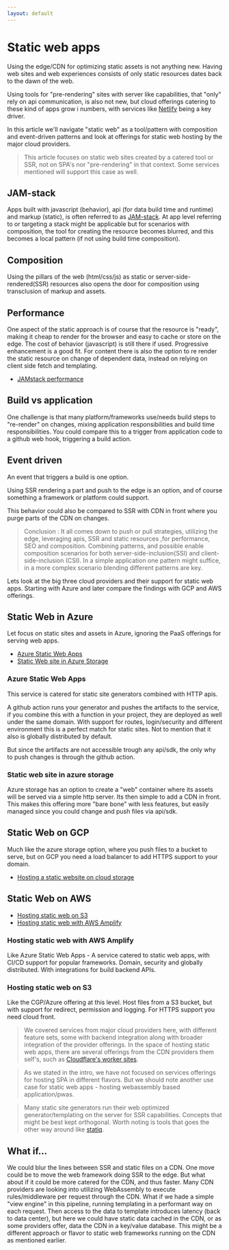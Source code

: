 ```yaml
---
layout: default
---
```


# Static web apps

Using the edge/CDN for optimizing static assets is not anything new. Having web sites and web experiences consists of only static resources dates back to the dawn of the web.

Using tools for "pre-rendering" sites with server like capabilities, that "only" rely on api communication, is also not new, but cloud offerings catering to these kind of apps grow i numbers, with services like [Netlify](https://www.netlify.com/) being a key driver.

In this article we'll navigate "static web" as a tool/pattern with composition and event-driven patterns and look at offerings for static web hosting by the major cloud providers. 

> This article focuses on static web sites created by a catered tool or SSR, not on SPA's nor "pre-rendering" in that context. Some services mentioned will support this case as well.

## JAM-stack
Apps built with javascript (behavior), api (for data build time and runtime) and markup (static), is often referred to as [JAM-stack](https://jamstack.org/).
At app level referring to or targeting a stack might be applicable but for scenarios with composition, the tool for creating the resource becomes blurred, and this becomes a local pattern (if not using build time composition).

## Composition
Using the pillars of the web (html/css/js) as static or server-side-rendered(SSR) resources also opens the door for composition using transclusion of markup and assets.

## Performance
One aspect of the static approach is of course that the resource is "ready", making it cheap to render for the browser and easy to cache or store on the edge. 
The cost of behavior (javascript) is still there if used. Progressive enhancement is a good fit. For content there is also the option to re render the static resource on change of dependent data, instead on relying on client side fetch and templating.

- [JAMstack performance](https://css-tricks.com/a-look-at-jamstacks-speed-by-the-numbers/)

## Build vs application
One challenge is that many platform/frameworks use/needs build steps to "re-render" on changes, mixing application responsibilities and build time responsibilities.
You could compare this to a trigger from application code to a github web hook, triggering a build action.

## Event driven
An event that triggers a build is one option.

Using SSR rendering a part and push to the edge is an option, and of course something a framework or platform could support.

This behavior could also be compared to SSR with CDN in front where you purge parts of the CDN on changes.

> Conclusion : It all comes down to push or pull strategies, utilizing the edge, leveraging apis, SSR and static resources ,for performance, SEO and composition. Combining patterns, and possible enable composition scenarios for both server-side-inclusion(SSI) and client-side-inclusion (CSI). In a simple application one pattern might suffice, in a more complex scenario blending different patterns are key.

Lets look at the big three cloud providers and their support for static web apps. Starting with Azure and later compare the findings with GCP and AWS offerings.

## Static Web in Azure

Let focus on static sites and assets in Azure, ignoring the PaaS offerings for serving web apps.

- [Azure Static Web Apps](https://azure.microsoft.com/en-us/services/app-service/static/)
- [Static Web site in Azure Storage](https://docs.microsoft.com/en-us/azure/storage/blobs/storage-blob-static-website)

### Azure Static Web Apps

This service is catered for static site generators combined with HTTP apis.

A github action runs your generator and pushes the artifacts to the service, if you combine this with a function in your project, they are deployed as well under the same domain.
With support for routes, login/security and different environment this is a perfect match for static sites. Not to mention that it also is globally distributed by default.

But since the artifacts are not accessible trough any api/sdk, the only why to push changes is through the github action. 

### Static web site in azure storage

Azure storage has an option to create a "web" container where its assets will be served via a simple http server. Its then simple to add a CDN in front.
This makes this offering more "bare bone" with less features, but easily managed since you could change and push files via api/sdk.

## Static Web on GCP

Much like the azure storage option, where you push files to a bucket to serve, but on GCP you need a load balancer to add HTTPS support to your domain.
- [Hosting a static website on cloud storage](https://cloud.google.com/storage/docs/hosting-static-website)

## Static Web on AWS

- [Hosting static web on S3](https://docs.aws.amazon.com/AmazonS3/latest/dev/WebsiteHosting.html)
- [Hosting static web with AWS Amplify](https://aws.amazon.com/amplify/console/)

### Hosting static web with AWS Amplify
Like Azure Static Web Apps - A service catered to static web apps, with CI/CD support for popular frameworks. Domain, security and globally distributed. With integrations for build backend APIs.

### Hosting static web on S3

Like the CGP/Azure offering at this level. Host files from a S3 bucket, but with support for redirect, permission and logging. For HTTPS support you need cloud front.

> We covered services from major cloud providers here, with different feature sets, some with backend integration along with broader integration of the provider offerings. In the space of hosting static web apps, there are several offerings from the CDN providers them self's, such as [Cloudflare's worker sites](https://workers.cloudflare.com/sites).

> As we stated in the intro, we have not focused on services offerings for hosting SPA in different flavors. But we should note another use case for static web apps - hosting webassembly based application/pwas.

> Many static site generators run their web optimized generator/templating on the server for SSR capabilities. Concepts that might be best kept orthogonal. Worth noting is tools that goes the other way around like [statiq](https://statiq.dev/).

## What if...
We could blur the lines between SSR and static files on a CDN. One move could be to move the web framework doing SSR to the edge. But what about if it could be more catered for the CDN, and thus faster. Many CDN providers are looking into utilizing WebAssembly to execute rules/middleware per request through the CDN. What if we hade a simple "view engine" in this pipeline, running templating in a performant way on each request. Then access to the data to template introduces latency (back to data center), but here we could have static data cached in the CDN, or as some providers offer, data the CDN in a key/value database.
This might be a different approach or flavor to static web frameworks running on the CDN as mentioned earlier.
